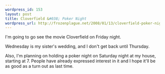 ```yaml
--- 
wordpress_id: 153
layout: post
title: Cloverfield &#038; Poker Night
wordpress_url: http://frozenplague.net/2008/01/13/cloverfield-poker-night/
---
```

I'm going to go see the movie Cloverfield on Friday night.

Wednesday is my sister's wedding, and I don't get back until Thursday.

Also, I'm planning on holding a poker night on Saturday night at my house, starting at 7. People have already expressed interest in it and I hope it'll be as good as a turn out as last time.
